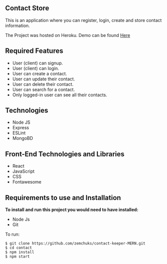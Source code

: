 ## Contact Store

This is an application where you can register, login, create and store contact information.

The Project was hosted on Heroku. 
Demo can be found [Here](https://gentle-waters-77639.herokuapp.com/landing)

## Required Features

- User (client) can signup.
- User (client) can login.
- User can create a contact.
- User can update their contact.
- User can delete their contact.
- User can search for a contact.
- Only logged-in user can see all their contacts.

## Technologies

- Node JS
- Express
- ESLint
- MongoBD
## Front-End Technologies and Libraries
- React
- JavaScript
- CSS
- Fontawesome

## Requirements to use and Installation
**To install and run this project you would need to have installed:**
- Node Js
- Git

To run:
```
$ git clone https://github.com/zemchuks/contact-keeper-MERN.git
$ cd contact
$ npm install
$ npm start